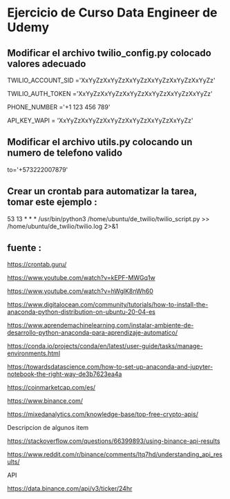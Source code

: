 # Ejercicio de Curso Data Engineer de Udemy

## Modificar el archivo twilio_config.py colocado valores adecuado

TWILIO_ACCOUNT_SID ='XxYyZzXxYyZzXxYyZzXxYyZzXxYyZzXxYyZz'

TWILIO_AUTH_TOKEN ='XxYyZzXxYyZzXxYyZzXxYyZzXxYyZzXxYyZz'

PHONE_NUMBER ='+1 123 456 789'

API_KEY_WAPI = 'XxYyZzXxYyZzXxYyZzXxYyZzXxYyZzXxYyZz'

## Modificar el archivo utils.py colocando un numero de telefono valido  

to='+573222007879'

## Crear un crontab para automatizar la tarea, tomar este ejemplo :

53 13 * * * /usr/bin/python3 /home/ubuntu/de_twilio/twilio_script.py >> /home/ubuntu/de_twilio/twilio.log 2>&1

## fuente :

https://crontab.guru/

https://www.youtube.com/watch?v=kEPF-MWGq1w

https://www.youtube.com/watch?v=hWglK8nWh60

https://www.digitalocean.com/community/tutorials/how-to-install-the-anaconda-python-distribution-on-ubuntu-20-04-es

https://www.aprendemachinelearning.com/instalar-ambiente-de-desarrollo-python-anaconda-para-aprendizaje-automatico/

https://conda.io/projects/conda/en/latest/user-guide/tasks/manage-environments.html

https://towardsdatascience.com/how-to-set-up-anaconda-and-jupyter-notebook-the-right-way-de3b7623ea4a

https://coinmarketcap.com/es/

https://www.binance.com/

https://mixedanalytics.com/knowledge-base/top-free-crypto-apis/

Descripcion de algunos item

https://stackoverflow.com/questions/66399893/using-binance-api-results

https://www.reddit.com/r/binance/comments/ltq7hd/understanding_api_results/

API

https://data.binance.com/api/v3/ticker/24hr

